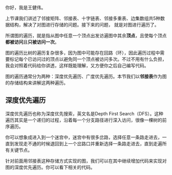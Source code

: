 你好，我是王健伟。

上节课我们讲述了邻接矩阵、邻接表、十字链表、邻接多重表、边集数组共5种数据结构，解决了对图进行存储的问题。接下来的问题， 就是对图进行遍历了。

所谓图的遍历，就是指从图中任意一个顶点出发访遍图中其余**顶点**，且使每个顶点**都被访问**且**只被访问一次**。

图的遍历比树的遍历复杂很多，因为图中可能存在回路（环），因此遍历过程中需要标记每个已访问过的顶点以避免同一个顶点被访问多次。不过不用有什么负担，我会对照着代码给你讲透，这样既能理解，又方便你之后自己编写代码。

图的遍历通常分为两种：深度优先遍历、广度优先遍历。本节我们以**邻接表**作为图的存储结构来讲解这两种遍历。

## 深度优先遍历

深度优先遍历也称为深度优先搜索，英文名是Depth First Search（DFS）。这种遍历其实是一个递归的过程，沿着每一个分支路径进行深入访问，很像一棵树的前序遍历。

你可以想象成进入到一个迷宫中，迷宫中有很多岔路，选择任意一条路走进去，一直到发现走不通的时候退回到上一个岔路口并重新选择一条路走进去，直到走遍所有关键节点。

针对前面用邻接表这种存储方式实现的图，我们可以在其中继续增加代码来实现对图的深度优先遍历。你可以看下相关的代码。